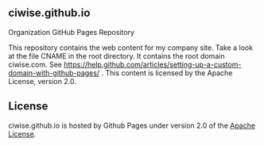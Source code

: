 ## ciwise.github.io
Organization GitHub Pages Repository

This repository contains the web content for my company site. Take a look at the file CNAME in the root directory. It contains the
root domain ciwise.com. See https://help.github.com/articles/setting-up-a-custom-domain-with-github-pages/ . This content is licensed
by the Apache License, version 2.0.

## License
ciwise.github.io is hosted by Github Pages under version 2.0 of the [Apache License][].

[Apache License]: http://www.apache.org/licenses/LICENSE-2.0
